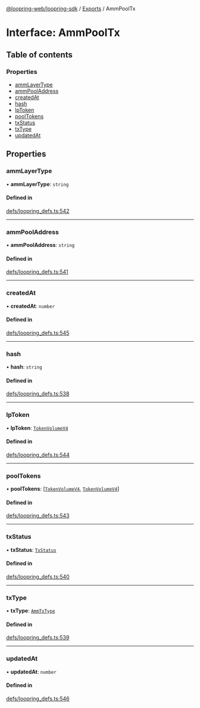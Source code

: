 [@loopring-web/loopring-sdk](../README.md) / [Exports](../modules.md) / AmmPoolTx

# Interface: AmmPoolTx

## Table of contents

### Properties

- [ammLayerType](AmmPoolTx.md#ammlayertype)
- [ammPoolAddress](AmmPoolTx.md#ammpooladdress)
- [createdAt](AmmPoolTx.md#createdat)
- [hash](AmmPoolTx.md#hash)
- [lpToken](AmmPoolTx.md#lptoken)
- [poolTokens](AmmPoolTx.md#pooltokens)
- [txStatus](AmmPoolTx.md#txstatus)
- [txType](AmmPoolTx.md#txtype)
- [updatedAt](AmmPoolTx.md#updatedat)

## Properties

### ammLayerType

• **ammLayerType**: `string`

#### Defined in

[defs/loopring_defs.ts:542](https://github.com/Loopring/loopring_sdk/blob/538bd47/src/defs/loopring_defs.ts#L542)

___

### ammPoolAddress

• **ammPoolAddress**: `string`

#### Defined in

[defs/loopring_defs.ts:541](https://github.com/Loopring/loopring_sdk/blob/538bd47/src/defs/loopring_defs.ts#L541)

___

### createdAt

• **createdAt**: `number`

#### Defined in

[defs/loopring_defs.ts:545](https://github.com/Loopring/loopring_sdk/blob/538bd47/src/defs/loopring_defs.ts#L545)

___

### hash

• **hash**: `string`

#### Defined in

[defs/loopring_defs.ts:538](https://github.com/Loopring/loopring_sdk/blob/538bd47/src/defs/loopring_defs.ts#L538)

___

### lpToken

• **lpToken**: [`TokenVolumeV4`](TokenVolumeV4.md)

#### Defined in

[defs/loopring_defs.ts:544](https://github.com/Loopring/loopring_sdk/blob/538bd47/src/defs/loopring_defs.ts#L544)

___

### poolTokens

• **poolTokens**: [[`TokenVolumeV4`](TokenVolumeV4.md), [`TokenVolumeV4`](TokenVolumeV4.md)]

#### Defined in

[defs/loopring_defs.ts:543](https://github.com/Loopring/loopring_sdk/blob/538bd47/src/defs/loopring_defs.ts#L543)

___

### txStatus

• **txStatus**: [`TxStatus`](../enums/TxStatus.md)

#### Defined in

[defs/loopring_defs.ts:540](https://github.com/Loopring/loopring_sdk/blob/538bd47/src/defs/loopring_defs.ts#L540)

___

### txType

• **txType**: [`AmmTxType`](../enums/AmmTxType.md)

#### Defined in

[defs/loopring_defs.ts:539](https://github.com/Loopring/loopring_sdk/blob/538bd47/src/defs/loopring_defs.ts#L539)

___

### updatedAt

• **updatedAt**: `number`

#### Defined in

[defs/loopring_defs.ts:546](https://github.com/Loopring/loopring_sdk/blob/538bd47/src/defs/loopring_defs.ts#L546)
